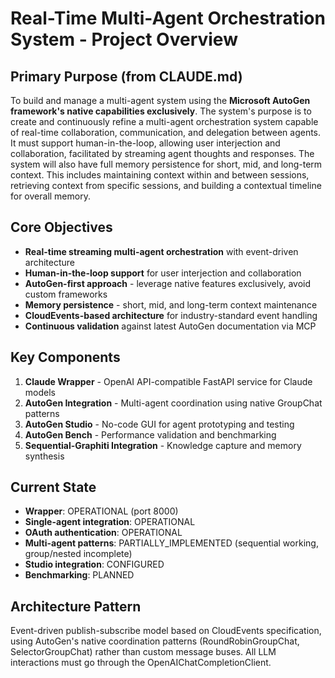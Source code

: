 # Real-Time Multi-Agent Orchestration System - Project Overview

## Primary Purpose (from CLAUDE.md)
To build and manage a multi-agent system using the **Microsoft AutoGen framework's native capabilities exclusively**. The system's purpose is to create and continuously refine a multi-agent orchestration system capable of real-time collaboration, communication, and delegation between agents. It must support human-in-the-loop, allowing user interjection and collaboration, facilitated by streaming agent thoughts and responses. The system will also have full memory persistence for short, mid, and long-term context. This includes maintaining context within and between sessions, retrieving context from specific sessions, and building a contextual timeline for overall memory.

## Core Objectives
- **Real-time streaming multi-agent orchestration** with event-driven architecture
- **Human-in-the-loop support** for user interjection and collaboration
- **AutoGen-first approach** - leverage native features exclusively, avoid custom frameworks
- **Memory persistence** - short, mid, and long-term context maintenance
- **CloudEvents-based architecture** for industry-standard event handling
- **Continuous validation** against latest AutoGen documentation via MCP

## Key Components
1. **Claude Wrapper** - OpenAI API-compatible FastAPI service for Claude models
2. **AutoGen Integration** - Multi-agent coordination using native GroupChat patterns
3. **AutoGen Studio** - No-code GUI for agent prototyping and testing
4. **AutoGen Bench** - Performance validation and benchmarking
5. **Sequential-Graphiti Integration** - Knowledge capture and memory synthesis

## Current State
- **Wrapper**: OPERATIONAL (port 8000)
- **Single-agent integration**: OPERATIONAL
- **OAuth authentication**: OPERATIONAL
- **Multi-agent patterns**: PARTIALLY_IMPLEMENTED (sequential working, group/nested incomplete)
- **Studio integration**: CONFIGURED
- **Benchmarking**: PLANNED

## Architecture Pattern
Event-driven publish-subscribe model based on CloudEvents specification, using AutoGen's native coordination patterns (RoundRobinGroupChat, SelectorGroupChat) rather than custom message buses. All LLM interactions must go through the OpenAIChatCompletionClient.